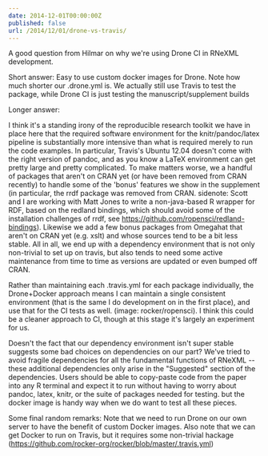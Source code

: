 ```yaml
---
date: 2014-12-01T00:00:00Z
published: false
url: /2014/12/01/drone-vs-travis/
---
```


<!--
Should probably flush this out more into a 'what I want from CI' style post.
-->


A good question from Hilmar on why we're using Drone CI in RNeXML development. 


Short answer: Easy to use custom docker images for Drone. Note how much
shorter our .drone.yml is.  We actually still use Travis to test the
package, while Drone CI is just testing the manuscript/supplement builds

Longer answer:

I think it's a standing irony of the reproducible research toolkit
we have in place here that the required software environment for the
knitr/pandoc/latex pipeline is substantially more intensive than what
is required merely to run the code examples. In particular, Travis's
Ubuntu 12.04 doesn't come with the right version of pandoc, and as you
know a LaTeX environment can get pretty large and pretty complicated. To
make matters worse, we a handful of packages that aren't on CRAN yet
(or have been removed from CRAN recently) to handle some of the 'bonus'
features we show in the supplement (in particular, the rrdf package
was removed from CRAN.  sidenote: Scott and I are working with Matt
Jones to write a non-java-based R wrapper for RDF, based on the redland
bindings, which should avoid some of the installation challenges of rrdf,
see https://github.com/ropensci/redland-bindings).  Likewise we add a
few bonus packages from Omegahat that aren't on CRAN yet (e.g. xslt)
and whose sources tend to be a bit less stable.  All in all, we end up
with a dependency environment that is not only non-trivial to set up on
travis, but also tends to need some active maintenance from time to time
as versions are updated or even bumped off CRAN.

Rather than maintaining each .travis.yml for each package individually,
the Drone+Docker approach means I can maintain a single consistent
environment (that is the same I do development on in the first place),
and use that for the CI tests as well. (image: rocker/ropensci).  I think
this could be a cleaner approach to CI, though at this stage it's largely
an experiment for us.

Doesn't the fact that our dependency environment isn't super stable
suggests some bad choices on dependencies on our part?  We've tried to
avoid fragile dependencies for all the fundamental functions of RNeXML --
these additional dependencies only arise in the "Suggested" section of the
dependencies. Users should be able to copy-paste code from the paper into
any R terminal and expect it to run without having to worry about pandoc,
latex, knitr, or the suite of packages needed for testing.  but the
docker image is handy way when we do want to test all these pieces.

Some final random remarks: Note that we need to run Drone on our own
server to have the benefit of custom Docker images.  Also note that we
can get Docker to run on Travis, but it requires some non-trivial hackage
(https://github.com/rocker-org/rocker/blob/master/.travis.yml)

